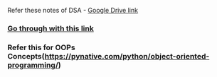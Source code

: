 Refer these notes of DSA - [Google Drive link](https://drive.google.com/drive/folders/19LTeYCi0K4fnkyX7D1HiDmlWua5PkrWr?usp=drive_link)

### [Go through with this link](https://github.com/chethanhn29/Personal-Collection-of-Resources-to-learn/tree/main/Python%20Notebooks/Data_Structructres_and_Algorithms)

### Refer this for OOPs Concepts(https://pynative.com/python/object-oriented-programming/)
